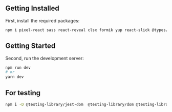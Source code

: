 ## Getting Installed

First, install the required packages:

```bash
npm i pixel-react sass react-reveal clsx formik yup react-slick @types/react-slick slick-carousel --legacy-peer-deps

```

## Getting Started

Second, run the development server:

```bash
npm run dev
# or
yarn dev

```

## For testing

```bash
npm i -D @testing-library/jest-dom  @testing-library/dom @testing-library/react @testing-library/user-event jest jest-environment-jsdom ts-jest @types/jest ts-node --legacy-peer-deps
```

